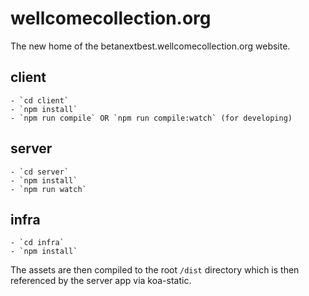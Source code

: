 # wellcomecollection.org

The new home of the betanextbest.wellcomecollection.org website.

## client

    - `cd client`
    - `npm install`
    - `npm run compile` OR `npm run compile:watch` (for developing)

## server

    - `cd server`
    - `npm install`
    - `npm run watch`

## infra

    - `cd infra`
    - `npm install`

The assets are then compiled to the root `/dist` directory which is then referenced by the server
app via koa-static.
